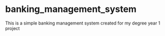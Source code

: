 # banking_management_system
This is a simple banking management system created for my degree year 1 project
